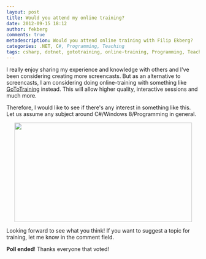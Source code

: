 ```yaml
---
layout: post
title: Would you attend my online training?
date: 2012-09-15 18:12
author: fekberg
comments: true
metadescription: Would you attend online training with Filip Ekberg?
categories: .NET, C#, Programming, Teaching
tags: csharp, dotnet, gototraining, online-training, Programming, Teaching, training, tutoring
---
```

I really enjoy sharing my experience and knowledge with others and I've been considering creating more screencasts. But as an alternative to screencasts, I am considering doing online-training with something like <a href="http://www.gotomeeting.com/fec/training/online_training">GoToTraining</a> instead. This will allow higher quality, interactive sessions and much more.<!--excerpt-->

Therefore, I would like to see if there's any interest in something like this. Let us assume any subject around C#/Windows 8/Programming in general.

<img src="http://cdn.filipekberg.se/fekberg-blog/wp-content/uploads/2012/09/training.jpg" style="display: block;   margin-left: auto;   margin-right: auto;" alt="" title="training" width="463" height="259" class="aligncenter size-full wp-image-1047" />

Looking forward to see what you think! If you want to suggest a topic for training, let me know in the comment field.

<strong>Poll ended</strong>! Thanks everyone that voted!